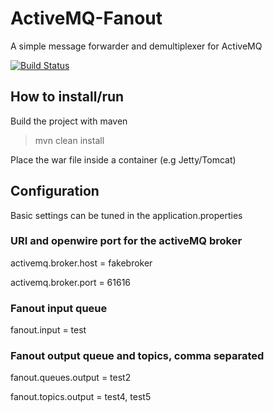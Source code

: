ActiveMQ-Fanout
==========

A simple message forwarder and demultiplexer for ActiveMQ 

[![Build Status](https://travis-ci.org/dbraga/amq-fanout.svg?branch=master)](https://travis-ci.org/dbraga/amq-fanout)

## How to install/run
Build the project with maven
> mvn clean install

Place the war file inside a container (e.g Jetty/Tomcat)

## Configuration
Basic settings can be tuned in the application.properties

### URI and openwire port for the activeMQ broker
activemq.broker.host = fakebroker  

activemq.broker.port = 61616

### Fanout input queue
fanout.input = test

### Fanout output queue and topics, comma separated
fanout.queues.output = test2

fanout.topics.output = test4, test5